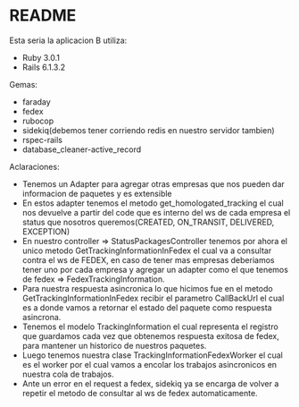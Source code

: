 # README

Esta seria la aplicacion B utiliza:
- Ruby 3.0.1
- Rails 6.1.3.2

Gemas:
- faraday
- fedex
- rubocop
- sidekiq(debemos tener corriendo redis en nuestro servidor tambien)
- rspec-rails
- database_cleaner-active_record

Aclaraciones:
- Tenemos un Adapter para agregar otras empresas que nos pueden dar informacion de paquetes y es extensible
- En estos adapter tenemos el metodo get_homologated_tracking el cual nos devuelve a partir del code que es
    interno del ws de cada empresa el status que nosotros queremos(CREATED, ON_TRANSIT, DELIVERED, EXCEPTION) 
- En nuestro controller => StatusPackagesController tenemos por ahora el unico metodo GetTrackingInformationInFedex
    el cual va a consultar contra el ws de FEDEX, en caso de tener mas empresas deberiamos tener uno por cada
    empresa y agregar un adapter como el que tenemos de fedex => FedexTrackingInformation.
- Para nuestra respuesta asincronica lo que hicimos fue en el metodo GetTrackingInformationInFedex recibir
    el parametro CallBackUrl el cual es a donde vamos a retornar el estado del paquete como respuesta asincrona.
- Tenemos el modelo TrackingInformation el cual representa el registro que guardamos cada vez que obtenemos respuesta
    exitosa de fedex, para mantener un historico de nuestros paquetes.
- Luego tenemos nuestra clase TrackingInformationFedexWorker el cual es el worker por el cual vamos a encolar los
    trabajos asincronicos en nuestra cola de trabajos.
- Ante un error en el request a fedex, sidekiq ya se encarga de volver a repetir el metodo de consultar al ws de fedex
    automaticamente.

